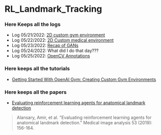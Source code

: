 # RL_Landmark_Tracking  
### Here Keeps all the logs
* Log 05/21/2022: [2D custom gym environment](https://colab.research.google.com/drive/1b4PdVfXAOCqYNlgUxH7VXgoyEA37bulx?usp=sharing)  
* Log 05/22/2022: [2D Custom medical environment](https://colab.research.google.com/drive/12PGYEnPAroMXUBr_i0xGKl0-L3Mr-3dv?usp=sharing)
* Log 05/23/2022: [Recap of GANs](https://colab.research.google.com/drive/1QfALRorEB2zWGuG-CbBOTtevRxGC950n?usp=sharing)
* Log 05/24/2022: What did I do that day???
* Log 05/25/2022: [OpenCV Annotations](https://colab.research.google.com/drive/1VEAYp_ypuoAlxz467xsBpfV2O0CPBb4E?usp=sharing)
### Here keeps all the tutorials
* [Getting Started With OpenAI Gym: Creating Custom Gym Environments](https://blog.paperspace.com/creating-custom-environments-openai-gym/)
### Here keeps all the papers
* [Evaluating reinforcement learning agents for anatomical landmark detection](https://www.sciencedirect.com/science/article/pii/S1361841518306121?casa_token=Eb7LPZiQEZIAAAAA:BU1WWiBMFazSIZL3Av9iDsXB742sysU1B6j6J259zp_jWu51TfH3H0lKUlwRaeHkB6iU_6ZN)
> Alansary, Amir, et al. "Evaluating reinforcement learning agents for anatomical landmark detection." Medical image analysis 53 (2019): 156-164.
